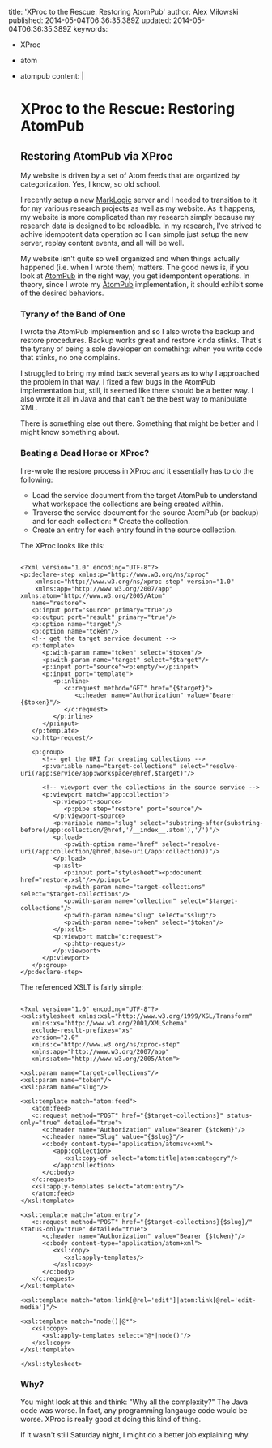title: 'XProc to the Rescue: Restoring AtomPub'
author: Alex Miłowski
published: 2014-05-04T06:36:35.389Z
updated: 2014-05-04T06:36:35.389Z
keywords:
- XProc
- atom
- atompub
content: |
   # XProc to the Rescue: Restoring AtomPub

   ## Restoring AtomPub via XProc

   My website is driven by a set of Atom feeds that are organized by categorization.  Yes, I know, so old school.

   I recently setup a new [MarkLogic](http://www.marklogic.com/) server and I needed to transition to it for my various research projects as well as my website. As it happens, my website is more complicated than my research simply because my research data is designed to be reloadble.  In my research, I've strived to achive idempotent data operation so I can simple just setup the new server, replay content events, and all will be well.

   My website isn't quite so well organized and when things actually happened (i.e. when I wrote them) matters. The good news is, if you look at [AtomPub](https://tools.ietf.org/html/rfc5023) in the right way, you get idempontent operations. In theory, since I wrote my  [AtomPub](https://code.google.com/atomojo/) implementation, it should exhibit some of the desired behaviors.

   ### Tyrany of the Band of One

   I wrote the AtomPub implemention and so I also wrote the backup and restore procedures.  Backup works great and restore kinda stinks. That's the tyrany of being a sole developer on something: when you write code that stinks, no one complains.

   I struggled to bring my mind back several years as to why I approached the problem in that way. I fixed a few bugs in the AtomPub implementation but, still, it seemed like there should be a better way. I also wrote it all in Java and that can't be the best way to manipulate XML.

   There is something else out there.  Something that might be better and I might know something about.



   ### Beating a Dead Horse or XProc?

   I re-wrote the restore process in XProc and it essentially has to do the following:

     * Load the service document from the target AtomPub to understand what workspace the collections are being created within.
     * Traverse the service document for the source AtomPub (or backup) and for each collection:   * Create the collection.
     * Create an entry for each entry found in the source collection.



   The XProc looks like this:

   ```

   <?xml version="1.0" encoding="UTF-8"?>
   <p:declare-step xmlns:p="http://www.w3.org/ns/xproc"
       xmlns:c="http://www.w3.org/ns/xproc-step" version="1.0"
       xmlns:app="http://www.w3.org/2007/app" xmlns:atom="http://www.w3.org/2005/Atom"
      name="restore">
      <p:input port="source" primary="true"/>
      <p:output port="result" primary="true"/>
      <p:option name="target"/>
      <p:option name="token"/>
      <!-- get the target service document -->
      <p:template>
         <p:with-param name="token" select="$token"/>
         <p:with-param name="target" select="$target"/>
         <p:input port="source"><p:empty/></p:input>
         <p:input port="template">
            <p:inline>
               <c:request method="GET" href="{$target}">
                  <c:header name="Authorization" value="Bearer {$token}"/>
               </c:request>
            </p:inline>
         </p:input>
      </p:template>
      <p:http-request/>

      <p:group>
         <!-- get the URI for creating collections -->
         <p:variable name="target-collections" select="resolve-uri(/app:service/app:workspace/@href,$target)"/>

         <!-- viewport over the collections in the source service -->
         <p:viewport match="app:collection">
            <p:viewport-source>
               <p:pipe step="restore" port="source"/>
            </p:viewport-source>
            <p:variable name="slug" select="substring-after(substring-before(/app:collection/@href,'/__index__.atom'),'/')"/>
            <p:load>
               <p:with-option name="href" select="resolve-uri(/app:collection/@href,base-uri(/app:collection))"/>
            </p:load>
            <p:xslt>
               <p:input port="stylesheet"><p:document href="restore.xsl"/></p:input>
               <p:with-param name="target-collections" select="$target-collections"/>
               <p:with-param name="collection" select="$target-collections"/>
               <p:with-param name="slug" select="$slug"/>
               <p:with-param name="token" select="$token"/>
            </p:xslt>
            <p:viewport match="c:request">
               <p:http-request/>
            </p:viewport>
         </p:viewport>
      </p:group>
   </p:declare-step>         

   ```
   The referenced XSLT is fairly simple:

   ```

   <?xml version="1.0" encoding="UTF-8"?>
   <xsl:stylesheet xmlns:xsl="http://www.w3.org/1999/XSL/Transform"
      xmlns:xs="http://www.w3.org/2001/XMLSchema"
      exclude-result-prefixes="xs"
      version="2.0"
      xmlns:c="http://www.w3.org/ns/xproc-step"
      xmlns:app="http://www.w3.org/2007/app"
      xmlns:atom="http://www.w3.org/2005/Atom">

   <xsl:param name="target-collections"/>
   <xsl:param name="token"/>
   <xsl:param name="slug"/>

   <xsl:template match="atom:feed">
      <atom:feed>
      <c:request method="POST" href="{$target-collections}" status-only="true" detailed="true">
         <c:header name="Authorization" value="Bearer {$token}"/>
         <c:header name="Slug" value="{$slug}"/>
         <c:body content-type="application/atomsvc+xml">
            <app:collection>
               <xsl:copy-of select="atom:title|atom:category"/>
            </app:collection>
         </c:body>
      </c:request>
      <xsl:apply-templates select="atom:entry"/>
      </atom:feed>
   </xsl:template>

   <xsl:template match="atom:entry">
      <c:request method="POST" href="{$target-collections}{$slug}/" status-only="true" detailed="true">
         <c:header name="Authorization" value="Bearer {$token}"/>
         <c:body content-type="application/atom+xml">
            <xsl:copy>
               <xsl:apply-templates/>
            </xsl:copy>
         </c:body>
      </c:request>
   </xsl:template>

   <xsl:template match="atom:link[@rel='edit']|atom:link[@rel='edit-media']"/>

   <xsl:template match="node()|@*">
      <xsl:copy>
         <xsl:apply-templates select="@*|node()"/>
      </xsl:copy>
   </xsl:template>

   </xsl:stylesheet>         

   ```


   ### Why?

   You might look at this and think: "Why all the complexity?"  The Java code was worse.  In fact, any programming langauge code would be worse. XProc is really good at doing this kind of thing.

   If it wasn't still Saturday night, I might do a better job explaining why.
